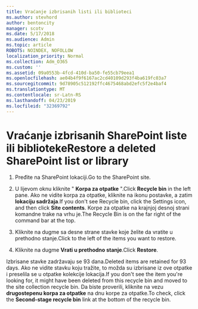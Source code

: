 ```yaml
---
title: Vraćanje izbrisanih listi ili biblioteci
ms.author: stevhord
author: bentoncity
manager: scotv
ms.date: 5/17/2018
ms.audience: Admin
ms.topic: article
ROBOTS: NOINDEX, NOFOLLOW
localization_priority: Normal
ms.collection: Adm_O365
ms.custom: ''
ms.assetid: 09a0553b-4fcd-410d-ba50-fe55cb79eea1
ms.openlocfilehash: ae04b4f9f6167ac2cd40109d293f4ba619fc03a7
ms.sourcegitcommit: 9d78905c512192ffc4675468abd2efc5f2e4baf4
ms.translationtype: MT
ms.contentlocale: sr-Latn-RS
ms.lasthandoff: 04/23/2019
ms.locfileid: "32369792"
---
```

# <a name="restore-a-deleted-sharepoint-list-or-library"></a><span data-ttu-id="9f1ab-102">Vraćanje izbrisanih SharePoint liste ili biblioteke</span><span class="sxs-lookup"><span data-stu-id="9f1ab-102">Restore a deleted SharePoint list or library</span></span>

1. <span data-ttu-id="9f1ab-103">Pređite na SharePoint lokaciji.</span><span class="sxs-lookup"><span data-stu-id="9f1ab-103">Go to the SharePoint site.</span></span>
    
2. <span data-ttu-id="9f1ab-104">U lijevom oknu kliknite " **Korpa za otpatke** ".</span><span class="sxs-lookup"><span data-stu-id="9f1ab-104">Click **Recycle bin** in the left pane.</span></span> <span data-ttu-id="9f1ab-105">Ako ne vidite korpa za otpatke, kliknite na ikonu postavke, a zatim **lokaciju sadržaja**.</span><span class="sxs-lookup"><span data-stu-id="9f1ab-105">If you don't see Recycle bin, click the Settings icon, and then click **Site contents**.</span></span> <span data-ttu-id="9f1ab-106">Korpe za otpatke na krajnjoj desnoj strani komandne trake na vrhu je.</span><span class="sxs-lookup"><span data-stu-id="9f1ab-106">The Recycle Bin is on the far right of the command bar at the top.</span></span>
    
3. <span data-ttu-id="9f1ab-107">Kliknite na dugme sa desne strane stavke koje želite da vratite u prethodno stanje.</span><span class="sxs-lookup"><span data-stu-id="9f1ab-107">Click to the left of the items you want to restore.</span></span>
    
4. <span data-ttu-id="9f1ab-108">Kliknite na dugme **Vrati u prethodno stanje**.</span><span class="sxs-lookup"><span data-stu-id="9f1ab-108">Click **Restore**.</span></span>
    
<span data-ttu-id="9f1ab-109">Izbrisane stavke zadržavaju se 93 dana.</span><span class="sxs-lookup"><span data-stu-id="9f1ab-109">Deleted items are retained for 93 days.</span></span> <span data-ttu-id="9f1ab-110">Ako ne vidite stavku koju tražite, to možda su izbrisane iz ove otpatke i preselila se u otpatke kolekcije lokacija.</span><span class="sxs-lookup"><span data-stu-id="9f1ab-110">If you don't see the item you're looking for, it might have been deleted from this recycle bin and moved to the site collection recycle bin.</span></span> <span data-ttu-id="9f1ab-111">Da biste proverili, kliknite na vezu **drugostepenu korpa za otpatke** na dnu korpe za otpatke.</span><span class="sxs-lookup"><span data-stu-id="9f1ab-111">To check, click the **Second-stage recycle bin** link at the bottom of the recycle bin.</span></span> 
  

